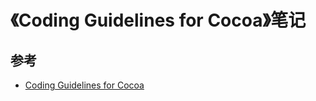 # 《Coding Guidelines for Cocoa》笔记




## 参考
- [Coding Guidelines for Cocoa](https://developer.apple.com/library/archive/documentation/Cocoa/Conceptual/CodingGuidelines/Articles/NamingBasics.html#//apple_ref/doc/uid/20001281-BBCHBFAH)